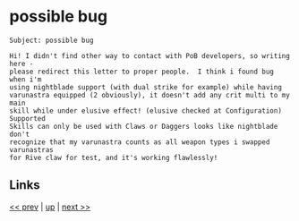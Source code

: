 # possible bug

    Subject: possible bug

    Hi! I didn't find other way to contact with PoB developers, so writing here -
    please redirect this letter to proper people.  I think i found bug when i'm
    using nightblade support (with dual strike for example) while having
    varunastra equipped (2 obviously), it doesn't add any crit multi to my main
    skill while under elusive effect! (elusive checked at Configuration) Supported
    Skills can only be used with Claws or Daggers looks like nightblade don't
    recognize that my varunastra counts as all weapon types i swapped varunastras
    for Rive claw for test, and it's working flawlessly!

## Links

[<< prev](2021-07-03.md) | [up](../) | [next >> ](2021-09-01.md)
